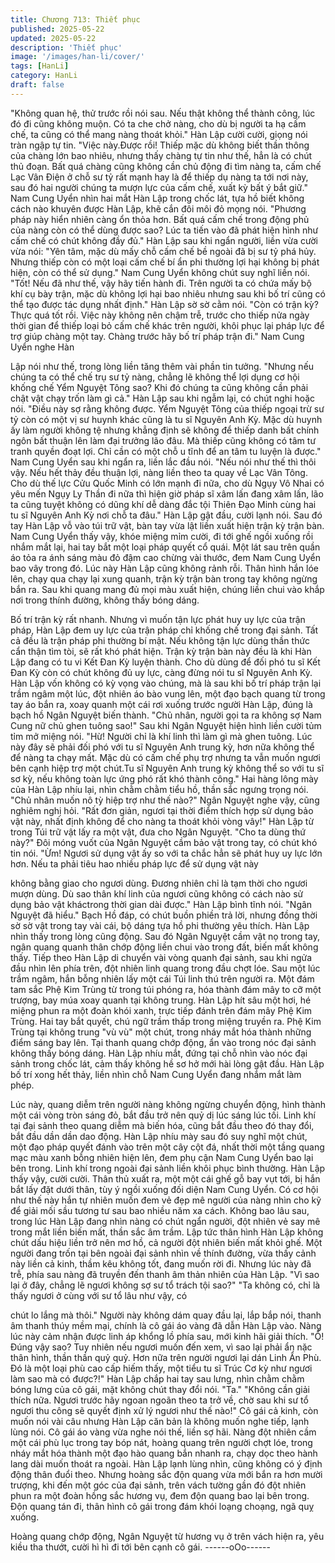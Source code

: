 ```yaml
---
title: Chương 713: Thiết phục
published: 2025-05-22
updated: 2025-05-22
description: 'Thiết phục'
image: '/images/han-li/cover/'
tags: [HanLi]
category: HanLi
draft: false
---
```


"Không quan hệ, thử trước rồi nói sau. Nếu thật không thể thành
công, lúc đó đi cũng không muộn. Có ta che chở nàng, cho dù bị
người ta hạ cấm chế, ta cũng có thể mang nàng thoát khỏi." Hàn
Lập cười cười, giọng nói tràn ngập tự tin.
"Việc này.Được rồi! Thiếp mặc dù không biết thần thông của
chàng lớn bao nhiêu, nhưng thấy chàng tự tin như thế, hẳn là có
chút thủ đoạn. Bất quá chàng cũng không cần chủ động đi tìm
nàng ta, cấm chế Lạc Vân Điện ở chỗ sư tỷ rất mạnh hay là để
thiếp dụ nàng ta tới nơi này, sau đó hai người chúng ta mượn lực
của cấm chế, xuất kỳ bất ý bắt giữ." Nam Cung Uyển nhìn hai mắt
Hàn Lập trong chốc lát, tựa hồ biết không cách nào khuyên được
Hàn Lập, khẽ cắn đôi môi đỏ mọng nói.
"Phương pháp này hiển nhiên càng ổn thỏa hơn. Bất quá cấm chế
trong động phủ của nàng còn có thể dùng được sao? Lúc ta tiến
vào đã phát hiện hình như cấm chế có chút không đầy đủ." Hàn
Lập sau khi ngẩn người, liền vừa cười vừa nói:
"Yên tâm, mặc dù mấy chỗ cấm chế bề ngoài đã bị sư tỷ phá hủy.
Nhưng thiếp còn có một loại cấm chế bí ẩn phi thường lợi hại
không bị phát hiện, còn có thể sử dụng." Nam Cung Uyển không
chút suy nghĩ liền nói.
"Tốt! Nếu đã như thế, vậy hãy tiến hành đi. Trên người ta có chứa
mấy bộ khí cụ bày trận, mặc dù không lợi hại bao nhiêu nhưng
sau khi bố trí cũng có thể tạo được tác dụng nhất định." Hàn Lập
sờ sờ cằm nói.
"Còn có trận kỳ? Thực quá tốt rồi. Việc này không nên chậm trễ,
trước cho thiếp nửa ngày thời gian để thiếp loại bỏ cấm chế khác
trên người, khôi phục lại pháp lực để trợ giúp chàng một tay.
Chàng trước hãy bố trí pháp trận đi." Nam Cung Uyển nghe Hàn

Lập nói như thế, trong lòng liền tăng thêm vài phần tin tưởng.
"Nhưng nếu chúng ta có thể chế trụ sư tỷ nàng, chẳng lẽ không
thể lợi dụng cơ hội khống chế Yểm Nguyệt Tông sao? Khi đó
chúng ta cũng không cần phải chật vật chạy trốn làm gì cả." Hàn
Lập sau khi ngẫm lại, có chút nghi hoặc nói.
"Điều này sợ rằng không được. Yểm Nguyệt Tông của thiếp ngoại
trừ sư tỷ còn có một vị sư huynh khác cũng là tu sĩ Nguyên Anh
Kỳ. Mặc dù huynh ấy làm người không tệ nhưng khẳng định sẽ
không để thiếp danh bất chính ngôn bất thuận lên làm đại trưởng
lão đâu. Mà thiếp cũng không có tâm tư tranh quyền đoạt lợi. Chỉ
cần có một chỗ u tĩnh để an tâm tu luyện là được." Nam Cung
Uyển sau khi ngẩn ra, liền lắc đầu nói.
"Nếu nói như thế thì thôi vậy. Nếu hết thảy đều thuận lợi, nàng
liền theo ta quay về Lạc Vân Tông. Cho dù thế lực Cửu Quốc
Minh có lớn mạnh đi nữa, cho dù Ngụy Vô Nhai có yêu mến Ngụy
Ly Thần đi nữa thì hiện giờ pháp sĩ xâm lấn đang xâm lấn, lão ta
cũng tuyệt không có dũng khí dễ dàng đắc tội Thiên Đạo Minh
cùng hai tu sĩ Nguyên Anh Kỳ nơi chỗ ta đâu." Hàn Lập gật đầu,
cười lạnh nói.
Sau đó tay Hàn Lập vỗ vào túi trữ vật, bàn tay vừa lật liền xuất
hiện trận kỳ trận bàn.
Nam Cung Uyển thấy vậy, khóe miệng mỉm cười, đi tới ghế ngồi
xuống rồi nhắm mắt lại, hai tay bắt một loại pháp quyết cổ quái.
Một lát sau trên quần áo tỏa ra ánh sáng màu đỏ đậm cao chừng
vài thước, đem Nam Cung Uyển bao vây trong đó.
Lúc này Hàn Lập cũng không rảnh rỗi.
Thân hình hắn lóe lên, chạy qua chạy lại xung quanh, trận kỳ trận
bàn trong tay không ngừng bắn ra.
Sau khi quang mang đủ mọi màu xuất hiện, chúng liền chui vào
khắp nơi trong thính đường, không thấy bóng dáng.

Bố trí trận kỳ rất nhanh. Nhưng vì muốn tận lực phát huy uy lực
của trận pháp, Hàn Lập đem uy lực của trận pháp chỉ khống chế
trong đại sảnh. Tất cả đều là trận pháp phi thường bí mật. Nếu
không tận lực dùng thần thức cẩn thận tìm tòi, sẽ rất khó phát
hiện.
Trận kỳ trận bàn này đều là khi Hàn Lập đang có tu vi Kết Đan Kỳ
luyện thành. Cho dù dùng để đối phó tu sĩ Kết Đan Kỳ còn có chút
không đủ uy lực, càng đừng nói tu sĩ Nguyên Anh Kỳ.
Hàn Lập vốn không có kỳ vọng vào chúng, mà là sau khi bố trí
pháp trận lại trầm ngâm một lúc, đột nhiên áo bào vung lên, một
đạo bạch quang từ trong tay áo bắn ra, xoay quanh một cái rơi
xuống trước người Hàn Lập, đúng là bạch hồ Ngân Nguyệt biến
thành.
"Chủ nhân, người gọi ta ra không sợ Nam Cung nữ chủ ghen
tuông sao!" Sau khi Ngân Nguyệt hiện hình liền cười tủm tỉm mở
miệng nói.
"Hừ! Người chỉ là khí linh thì làm gì mà ghen tuông. Lúc này đây
sẽ phải đối phó với tu sĩ Nguyên Anh trung kỳ, hơn nữa không thể
để nàng ta chạy mất. Mặc dù có cấm chế phụ trợ nhưng ta vẫn
muốn ngươi bên cạnh hiệp trợ một chút.Tu sĩ Nguyên Anh trung
kỳ không thể so với tu sĩ sơ kỳ, nếu không toàn lực ứng phó rất
khó thành công." Hai hàng lông mày của Hàn Lập nhíu lại, nhìn
chằm chằm tiểu hồ, thần sắc ngưng trọng nói.
"Chủ nhân muốn nô tỳ hiệp trợ như thế nào?" Ngân Nguyệt nghe
vậy, cũng nghiêm nghị hỏi.
"Rất đơn giản, ngươi tại thời điểm thích hợp sử dụng bảo vật này,
nhất định không để cho nàng ta thoát khỏi vòng vây!" Hàn Lập từ
trong Túi trữ vật lấy ra một vật, đưa cho Ngân Nguyệt.
"Cho ta dùng thứ này?" Đôi móng vuốt của Ngân Nguyệt cầm bảo
vật trong tay, có chút khó tin nói.
"Ừm! Ngươi sử dụng vật ấy so với ta chắc hẳn sẽ phát huy uy lực
lớn hơn. Nếu ta phải tiêu hao nhiều pháp lực để sử dụng vật này

không bằng giao cho ngươi dùng. Đương nhiên chỉ là tạm thời cho
ngươi mượn dùng. Dù sao thân khí linh của ngươi cũng không có
cách nào sử dụng bảo vật kháctrong thời gian dài được." Hàn Lập
bình tĩnh nói.
"Ngân Nguyệt đã hiểu." Bạch Hồ đáp, có chút buồn phiền trả lời,
nhưng đồng thời sờ sờ vật trong tay vài cái, bộ dáng tựa hồ phi
thường yêu thích.
Hàn Lập nhìn thấy trong lòng cũng động.
Sau đó Ngân Nguyệt cầm vật nọ trong tay, ngân quang quanh
thân chớp động liền chui vào trong đất, biến mất không thấy.
Tiếp theo Hàn Lập di chuyển vài vòng quanh đại sảnh, sau khi
ngửa đầu nhìn lên phía trên, đột nhiên linh quang trong đầu chợt
lóe.
Sau một lúc trầm ngâm, hắn bỗng nhiên lấy một cái Túi linh thú
trên người ra.
Một đám tam sắc Phệ Kim Trùng từ trong túi phóng ra, hóa thành
đám mây to cỡ một trượng, bay múa xoay quanh tại không trung.
Hàn Lập hít sâu một hơi, hé miệng phun ra một đoàn khói xanh,
trực tiếp đánh trên đám mây Phệ Kim Trùng. Hai tay bắt quyết,
chú ngữ trầm thấp trong miệng truyền ra.
Phệ Kim Trùng tại không trung "vù vù" một chút, trong nháy mắt
hóa thành những điểm sáng bay lên.
Tại thanh quang chớp động, ẩn vào trong nóc đại sảnh không
thấy bóng dáng.
Hàn Lập nhíu mắt, đứng tại chỗ nhìn vào nóc đại sảnh trong chốc
lát, cảm thấy không hề sơ hở mới hài lòng gật đầu.
Hàn Lập bố trí xong hết thảy, liền nhìn chỗ Nam Cung Uyển đang
nhắm mắt làm phép.

Lúc này, quang diễm trên người nàng không ngừng chuyển động,
hình thành một cái vòng tròn sáng đỏ, bắt đầu trở nên quỷ dị lúc
sáng lúc tối.
Linh khí tại đại sảnh theo quang diễm mà biến hóa, cũng bắt đầu
theo đó thay đổi, bắt đầu dần dần dao động.
Hàn Lập nhíu mày sau đó suy nghĩ một chút, một đạo pháp quyết
đánh vào trên một cây cột đá, nhất thời một tầng quang mạc màu
xanh bỗng nhiên hiện lên, đem phụ cận Nam Cung Uyển bao lại
bên trong.
Linh khí trong ngoài đại sảnh liền khôi phục bình thường.
Hàn Lập thấy vậy, cười cười.
Thân thủ xuất ra, một một cái ghế gỗ bay vụt tới, bị hắn bắt lấy
đặt dưới thân, tùy ý ngồi xuống đối diện Nam Cung Uyển.
Có cơ hội như thế này hắn tự nhiên muốn đem vẻ đẹp mê người
của nàng nhìn cho kỹ để giải mối sầu tương tư sau bao nhiều
năm xa cách.
Không bao lâu sau, trong lúc Hàn Lập đang nhìn nàng có chút
ngẩn người, đột nhiên vẻ say mê trong mắt liền biến mất, thần
sắc âm trầm.
Lập tức thân hình Hàn Lập không chút dấu hiệu liền trở nên mơ
hồ, cả người đột nhiên biến mất khỏi ghế.
Một người đang trốn tại bên ngoài đại sảnh nhìn về thính đường,
vừa thấy cảnh này liền cả kinh, thầm kêu không tốt, đang muốn
rời đi.
Nhưng lúc này đã trễ, phía sau nàng đã truyền đến thanh âm thản
nhiên của Hàn Lập.
"Vì sao lại ở đây, chẳng lẽ ngươi không sợ sư tổ trách tội sao?"
"Ta không có, chỉ là thấy ngươi ở cùng với sư tổ lâu như vậy, có

chút lo lắng mà thôi." Người này không dám quay đầu lại, lắp bắp
nói, thanh âm thanh thúy mềm mại, chính là cô gái áo vàng đã
dẫn Hàn Lập vào.
Nàng lúc này cảm nhận được linh áp khổng lồ phía sau, mới kinh
hãi giải thích.
"Ồ! Đúng vậy sao? Tuy nhiên nếu ngươi muốn đến xem, vì sao lại
phải ẩn nặc thân hình, thần thần quỷ quỷ. Hơn nữa trên người
ngươi lại dán Linh Ẩn Phù. Đó là một loại phù cao cấp hiếm thấy,
một tiểu tu sĩ Trúc Cơ kỳ như ngươi làm sao mà có được?!" Hàn
Lập chắp hai tay sau lưng, nhìn chằm chằm bóng lưng của cô gái,
mặt không chút thay đổi nói.
"Ta."
"Không cần giải thích nữa. Ngươi trước hãy ngoan ngoãn theo ta
trở về, chờ sau khi sư tổ ngươi thu công sẽ quyết định xử lý ngươi
như thế nào!"
Cô gái cả kinh, còn muốn nói vài câu nhưng Hàn Lập căn bản là
không muốn nghe tiếp, lạnh lùng nói.
Cô gái áo vàng vừa nghe nói thế, liền sợ hãi.
Nàng đột nhiên cầm một cái phù lục trong tay bóp nát, hoàng
quang trên người chợt lóe, trong nháy mắt hóa thành một đạo
hào quang bắn nhanh ra, chạy dọc theo hành lang dài muốn thoát
ra ngoài.
Hàn Lập lạnh lùng nhìn, cũng không có ý định động thân đuổi
theo. Nhưng hoàng sắc độn quang vừa mới bắn ra hơn mười
trượng, khi đến một góc của đại sảnh, trên vách tường gần đó đột
nhiên phun ra một đoàn hồng sắc hương vụ, đem độn quang bao
lại bên trong.
Độn quang tán đi, thân hình cô gái trong đám khói loạng choạng,
ngã quỵ xuống.

Hoàng quang chớp động, Ngân Nguyệt từ hương vụ ở trên vách
hiện ra, yêu kiều tha thướt, cười hì hì đi tới bên cạnh cô gái.
------oOo------
